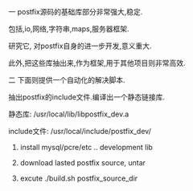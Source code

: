

一 postfix源码的基础库部分非常强大,稳定.

包括,io,网络,字符串,maps,服务器框架.

研究它, 对postfix自身的进一步开发,意义重大.

此外,把这些库抽出来,作为框架,用于其他项目则非常高效.



二 下面则提供一个自动化的解决脚本.

抽出postfix的include文件.编译出一个静态链接库.

静态库: /usr/local/lib/libpostfix_dev.a

include文件: /usr/local/include/postfix_dev/


1. install mysql/pcre/etc .. development lib

2. download lasted postfix source, untar

3. excute ./build.sh postfix_source_dir

